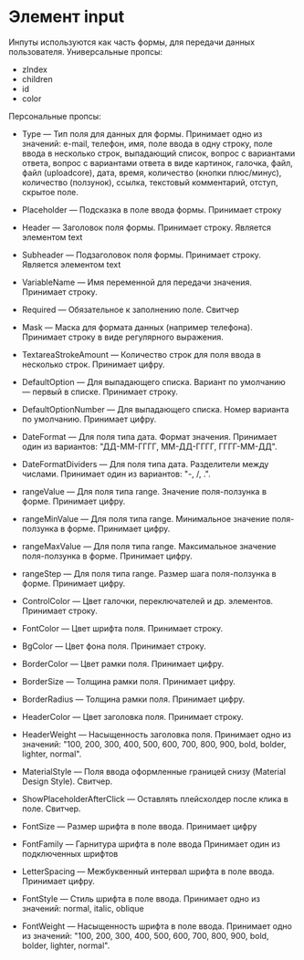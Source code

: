 # Элемент input  
Инпуты используются как часть формы, для передачи данных пользователя.
Универсальные пропсы:
- zIndex
- children
- id
- color

Персональные пропсы:
- Type — Тип поля для данных для формы. Принимает одно из значений: e-mail, телефон, имя, поле ввода в одну строку, поле ввода в несколько строк, выпадающий список, вопрос с вариантами ответа, вопрос с вариантами ответа в виде картинок, галочка, файл, файл (uploadcore), дата, время, количество (кнопки плюс/минус), количество (ползунок), ссылка, текстовый комментарий, отступ, скрытое поле.

- Placeholder — Подсказка в поле ввода формы. Принимает строку

- Header — Заголовок поля формы. Принимает строку. Является элементом text

- Subheader — Подзаголовок поля формы. Принимает строку. Является элементом text

- VariableName — Имя переменной для передачи значения. Принимает строку.

- Required — Обязательное к заполнению поле. Свитчер

- Mask — Маска для формата данных (например телефона). Принимает строку в виде регулярного выражения. 

- TextareaStrokeAmount — Количество строк для поля ввода в несколько строк. Принимает цифру.

- DefaultOption — Для выпадающего списка. Вариант по умолчанию — первый в списке. Принимает строку.

- DefaultOptionNumber — Для выпадающего списка. Номер варианта по умолчанию. Принимает цифру.

- DateFormat — Для поля типа дата. Формат значения. Принимает один из вариантов: "ДД-ММ-ГГГГ, ММ-ДД-ГГГГ, ГГГГ-ММ-ДД".

- DateFormatDividers — Для поля типа дата. Разделители между числами. Принимает один из вариантов: "-, /, .".

- rangeValue — Для поля типа range. Значение поля-ползунка в форме. Принимает цифру.

- rangeMinValue — Для поля типа range. Минимальное значение поля-ползунка в форме. Принимает цифру.

- rangeMaxValue — Для поля типа range. Максимальное значение поля-ползунка в форме. Принимает цифру.

- rangeStep — Для поля типа range. Размер шага поля-ползунка в форме. Принимает цифру.

- ControlColor — Цвет галочки, переключателей и др. элементов. Принимает строку. 

- FontColor — Цвет шрифта поля. Принимает строку.

- BgColor — Цвет фона поля. Принимает строку.

- BorderColor — Цвет рамки поля. Принимает цифру.

- BorderSize — Толщина рамки поля. Принимает цифру.

- BorderRadius — Толщина рамки поля. Принимает цифру.

- HeaderColor — Цвет заголовка поля. Принимает строку.

- HeaderWeight — Насыщенность заголовка поля. Принимает одно из значений: "100, 200, 300, 400, 500, 600, 700, 800, 900, bold, bolder, lighter, normal".

- MaterialStyle — Поля ввода оформленные границей снизу (Material Design Style). Свитчер.

- ShowPlaceholderAfterClick — Оставлять плейсхолдер после клика в поле. Свитчер.

- FontSize — Размер шрифта в поле ввода. Принимает цифру

- FontFamily — Гарнитура шрифта в поле ввода Принимает один из подключенных шрифтов

- LetterSpacing — Межбуквенный интервал шрифта в поле ввода. Принимает цифру.

- FontStyle — Стиль шрифта в поле ввода. Принимает одно из значений: normal, italic, oblique

- FontWeight — Насыщенность шрифта в поле ввода. Принимает одно из значений: "100, 200, 300, 400, 500, 600, 700, 800, 900, bold, bolder, lighter, normal".